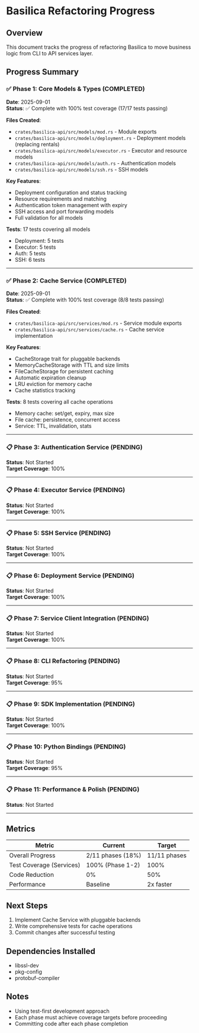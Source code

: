 # Basilica Refactoring Progress

## Overview
This document tracks the progress of refactoring Basilica to move business logic from CLI to API services layer.

## Progress Summary

### ✅ Phase 1: Core Models & Types (COMPLETED)
**Date**: 2025-09-01  
**Status**: ✅ Complete with 100% test coverage (17/17 tests passing)

**Files Created**:
- `crates/basilica-api/src/models/mod.rs` - Module exports
- `crates/basilica-api/src/models/deployment.rs` - Deployment models (replacing rentals)
- `crates/basilica-api/src/models/executor.rs` - Executor and resource models  
- `crates/basilica-api/src/models/auth.rs` - Authentication models
- `crates/basilica-api/src/models/ssh.rs` - SSH models

**Key Features**:
- Deployment configuration and status tracking
- Resource requirements and matching
- Authentication token management with expiry
- SSH access and port forwarding models
- Full validation for all models

**Tests**: 17 tests covering all models
- Deployment: 5 tests
- Executor: 5 tests  
- Auth: 5 tests
- SSH: 6 tests

---

### ✅ Phase 2: Cache Service (COMPLETED)
**Date**: 2025-09-01  
**Status**: ✅ Complete with 100% test coverage (8/8 tests passing)  

**Files Created**:
- `crates/basilica-api/src/services/mod.rs` - Service module exports
- `crates/basilica-api/src/services/cache.rs` - Cache service implementation

**Key Features**:
- CacheStorage trait for pluggable backends
- MemoryCacheStorage with TTL and size limits
- FileCacheStorage for persistent caching
- Automatic expiration cleanup
- LRU eviction for memory cache
- Cache statistics tracking

**Tests**: 8 tests covering all cache operations
- Memory cache: set/get, expiry, max size
- File cache: persistence, concurrent access
- Service: TTL, invalidation, stats

---

### 📋 Phase 3: Authentication Service (PENDING)
**Status**: Not Started  
**Target Coverage**: 100%

---

### 📋 Phase 4: Executor Service (PENDING)
**Status**: Not Started  
**Target Coverage**: 100%

---

### 📋 Phase 5: SSH Service (PENDING)
**Status**: Not Started  
**Target Coverage**: 100%

---

### 📋 Phase 6: Deployment Service (PENDING)
**Status**: Not Started  
**Target Coverage**: 100%

---

### 📋 Phase 7: Service Client Integration (PENDING)
**Status**: Not Started  
**Target Coverage**: 100%

---

### 📋 Phase 8: CLI Refactoring (PENDING)
**Status**: Not Started  
**Target Coverage**: 95%

---

### 📋 Phase 9: SDK Implementation (PENDING)
**Status**: Not Started  
**Target Coverage**: 100%

---

### 📋 Phase 10: Python Bindings (PENDING)
**Status**: Not Started  
**Target Coverage**: 95%

---

### 📋 Phase 11: Performance & Polish (PENDING)
**Status**: Not Started

---

## Metrics

| Metric | Current | Target |
|--------|---------|--------|
| Overall Progress | 2/11 phases (18%) | 11/11 phases |
| Test Coverage (Services) | 100% (Phase 1-2) | 100% |
| Code Reduction | 0% | 50% |
| Performance | Baseline | 2x faster |

## Next Steps
1. Implement Cache Service with pluggable backends
2. Write comprehensive tests for cache operations
3. Commit changes after successful testing

## Dependencies Installed
- libssl-dev
- pkg-config  
- protobuf-compiler

## Notes
- Using test-first development approach
- Each phase must achieve coverage targets before proceeding
- Committing code after each phase completion